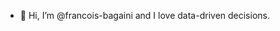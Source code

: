 - 👋 Hi, I’m @francois-bagaini and I love data-driven decisions.

<!---
francois-ba/francois-ba is a ✨ special ✨ repository because its `README.md` (this file) appears on your GitHub profile.
You can click the Preview link to take a look at your changes.
--->
